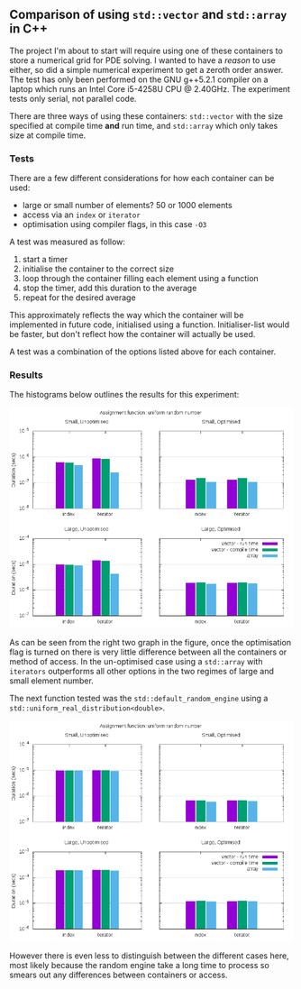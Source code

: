 Comparison of using `std::vector` and `std::array` in C++
------

The project I'm about to start will require using one of these containers to store a numerical grid for PDE solving. I wanted to have a *reason* to use either, so did a simple numerical experiment to get a zeroth order answer. The test has only been performed on the GNU g++5.2.1 compiler on a laptop which runs an Intel Core i5-4258U CPU @ 2.40GHz. The experiment tests only serial, not parallel code.

There are three ways of using these containers: `std::vector` with the size specified at compile time **and** run time, and `std::array` which only takes size at compile time.

### Tests

There are a few different considerations for how each container can be used:
* large or small number of elements? 50 or 1000 elements
* access via an `index` or `iterator`
* optimisation using compiler flags, in this case `-O3`

A test was measured as follow:
1. start a timer
2. initialise the container to the correct size
3. loop through the container filling each element using a function
4. stop the timer, add this duration to the average
5. repeat for the desired average

This approximately reflects the way which the container will be implemented in future code, initialised using a function. Initialiser-list would be faster, but don't reflect how the container will actually be used.

A test was a combination of the options listed above for each container.

### Results

The histograms below outlines the results for this experiment:

![alt text](write-function.png "Experiment comparing std::vector and std::array")

As can be seen from the right two graph in the figure, once the optimisation flag is turned on there is very little difference between all the containers or method of access. In the un-optimised case using a `std::array` with `iterators` outperforms all other options in the two regimes of large and small element number.


The next function tested was the `std::default_random_engine` using a `std::uniform_real_distribution<double>`.

![alt text](write-random.png "Experiment comparing std::vector and std::array")

However there is even less to distinguish between the different cases here, most likely because the random engine take a long time to process so smears out any differences between containers or access.


